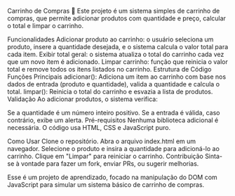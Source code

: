 
Carrinho de Compras 🛒
Este projeto é um sistema simples de carrinho de compras, que permite adicionar produtos com quantidade e preço, calcular o total e limpar o carrinho.

Funcionalidades
Adicionar produto ao carrinho: o usuário seleciona um produto, insere a quantidade desejada, e o sistema calcula o valor total para cada item.
Exibir total geral: o sistema atualiza o total do carrinho cada vez que um novo item é adicionado.
Limpar carrinho: função que reinicia o valor total e remove todos os itens listados no carrinho.
Estrutura de Código
Funções Principais
adicionar(): Adiciona um item ao carrinho com base nos dados de entrada (produto e quantidade), valida a quantidade e calcula o total.
limpar(): Reinicia o total do carrinho e esvazia a lista de produtos.
Validação
Ao adicionar produtos, o sistema verifica:

Se a quantidade é um número inteiro positivo.
Se a entrada é válida, caso contrário, exibe um alerta.
Pré-requisitos
Nenhuma biblioteca adicional é necessária. O código usa HTML, CSS e JavaScript puro.

Como Usar
Clone o repositório.
Abra o arquivo index.html em um navegador.
Selecione o produto e insira a quantidade para adicioná-lo ao carrinho.
Clique em "Limpar" para reiniciar o carrinho.
Contribuição
Sinta-se à vontade para fazer um fork, enviar PRs, ou sugerir melhorias.

Esse é um projeto de aprendizado, focado na manipulação do DOM com JavaScript para simular um sistema básico de carrinho de compras.
